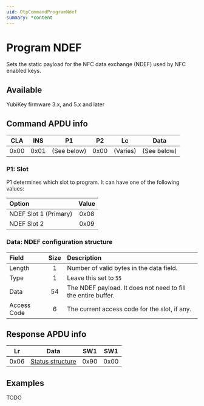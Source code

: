 ```yaml
---
uid: OtpCommandProgramNdef
summary: *content
---
```


<!-- Copyright 2021 Yubico AB

Licensed under the Apache License, Version 2.0 (the "License");
you may not use this file except in compliance with the License.
You may obtain a copy of the License at

    http://www.apache.org/licenses/LICENSE-2.0

Unless required by applicable law or agreed to in writing, software
distributed under the License is distributed on an "AS IS" BASIS,
WITHOUT WARRANTIES OR CONDITIONS OF ANY KIND, either express or implied.
See the License for the specific language governing permissions and
limitations under the License. -->

# Program NDEF

Sets the static payload for the NFC data exchange (NDEF) used by NFC enabled keys.

## Available

YubiKey firmware 3.x, and 5.x and later

## Command APDU info

|  CLA  |  INS  |     P1      |  P2   |    Lc    |    Data     |
| :---: | :---: | :---------: | :---: | :------: | :---------: |
| 0x00  | 0x01  | (See below) | 0x00  | (Varies) | (See below) |

### P1: Slot

P1 determines which slot to program. It can have one of the following values:

| Option                | Value |
| :-------------------- | :---: |
| NDEF Slot 1 (Primary) | 0x08  |
| NDEF Slot 2           | 0x09  |

### Data: NDEF configuration structure

| Field       | Size  | Description                                                   |
| :---------- | :---: | :------------------------------------------------------------ |
| Length      |   1   | Number of valid bytes in the data field.                      |
| Type        |   1   | Leave this set to `55`                                        |
| Data        |  54   | The NDEF payload. It does not need to fill the entire buffer. |
| Access Code |   6   | The current access code for the slot, if any.                 |

## Response APDU info

|  Lr   |                 Data                  |  SW1  |  SW1  |
| :---: | :-----------------------------------: | :---: | :---: |
| 0x06  | [Status structure](#status-structure) | 0x90  | 0x00  |

## Examples

TODO
